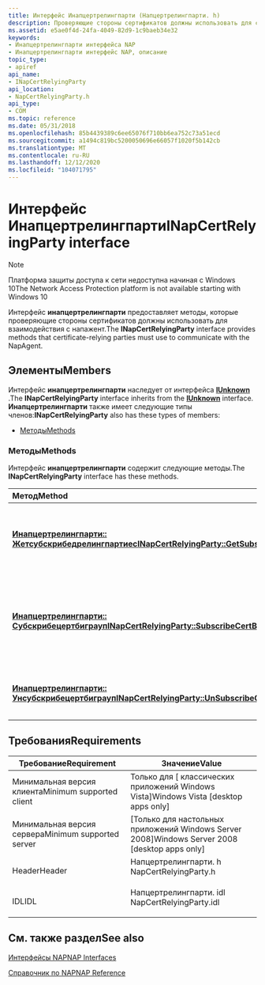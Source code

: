 ```yaml
---
title: Интерфейс Инапцертрелингпарти (Напцертрелингпарти. h)
description: Проверяющие стороны сертификатов должны использовать для связи с Напажент.
ms.assetid: e5ae0f4d-24fa-4049-82d9-1c9baeb34e32
keywords:
- Инапцертрелингпарти интерфейса NAP
- Инапцертрелингпарти интерфейс NAP, описание
topic_type:
- apiref
api_name:
- INapCertRelyingParty
api_location:
- NapCertRelyingParty.h
api_type:
- COM
ms.topic: reference
ms.date: 05/31/2018
ms.openlocfilehash: 85b4439389c6ee65076f710bb6ea752c73a51ecd
ms.sourcegitcommit: a1494c819bc5200050696e66057f1020f5b142cb
ms.translationtype: MT
ms.contentlocale: ru-RU
ms.lasthandoff: 12/12/2020
ms.locfileid: "104071795"
---
```

# <a name="inapcertrelyingparty-interface"></a><span data-ttu-id="be9a5-105">Интерфейс Инапцертрелингпарти</span><span class="sxs-lookup"><span data-stu-id="be9a5-105">INapCertRelyingParty interface</span></span>

> [!Note]  
> <span data-ttu-id="be9a5-106">Платформа защиты доступа к сети недоступна начиная с Windows 10</span><span class="sxs-lookup"><span data-stu-id="be9a5-106">The Network Access Protection platform is not available starting with Windows 10</span></span>

 

<span data-ttu-id="be9a5-107">Интерфейс **инапцертрелингпарти** предоставляет методы, которые проверяющие стороны сертификатов должны использовать для взаимодействия с напажент.</span><span class="sxs-lookup"><span data-stu-id="be9a5-107">The **INapCertRelyingParty** interface provides methods that certificate-relying parties must use to communicate with the NapAgent.</span></span>

## <a name="members"></a><span data-ttu-id="be9a5-108">Элементы</span><span class="sxs-lookup"><span data-stu-id="be9a5-108">Members</span></span>

<span data-ttu-id="be9a5-109">Интерфейс **инапцертрелингпарти** наследует от интерфейса [**IUnknown**](/windows/desktop/api/unknwn/nn-unknwn-iunknown) .</span><span class="sxs-lookup"><span data-stu-id="be9a5-109">The **INapCertRelyingParty** interface inherits from the [**IUnknown**](/windows/desktop/api/unknwn/nn-unknwn-iunknown) interface.</span></span> <span data-ttu-id="be9a5-110">**Инапцертрелингпарти** также имеет следующие типы членов:</span><span class="sxs-lookup"><span data-stu-id="be9a5-110">**INapCertRelyingParty** also has these types of members:</span></span>

-   [<span data-ttu-id="be9a5-111">Методы</span><span class="sxs-lookup"><span data-stu-id="be9a5-111">Methods</span></span>](#methods)

### <a name="methods"></a><span data-ttu-id="be9a5-112">Методы</span><span class="sxs-lookup"><span data-stu-id="be9a5-112">Methods</span></span>

<span data-ttu-id="be9a5-113">Интерфейс **инапцертрелингпарти** содержит следующие методы.</span><span class="sxs-lookup"><span data-stu-id="be9a5-113">The **INapCertRelyingParty** interface has these methods.</span></span>



| <span data-ttu-id="be9a5-114">Метод</span><span class="sxs-lookup"><span data-stu-id="be9a5-114">Method</span></span>                                                                                                        | <span data-ttu-id="be9a5-115">Описание</span><span class="sxs-lookup"><span data-stu-id="be9a5-115">Description</span></span>                                                                     |
|:--------------------------------------------------------------------------------------------------------------|:--------------------------------------------------------------------------------|
| [<span data-ttu-id="be9a5-116">**Инапцертрелингпарти:: Жетсубскрибедрелингпартиес**</span><span class="sxs-lookup"><span data-stu-id="be9a5-116">**INapCertRelyingParty::GetSubscribedRelyingParties**</span></span>](inapcertrelyingparty-getsubscribedrelyingparties.md) | <span data-ttu-id="be9a5-117">Возвращает список проверяющих сторон, на которые оформлена подписка.</span><span class="sxs-lookup"><span data-stu-id="be9a5-117">Gets a list of relying parties that have subscribed.</span></span><br/>                 |
| [<span data-ttu-id="be9a5-118">**Инапцертрелингпарти:: Субскрибецертбиграуп**</span><span class="sxs-lookup"><span data-stu-id="be9a5-118">**INapCertRelyingParty::SubscribeCertByGroup**</span></span>](inapcertrelyingparty-subscribecertbygroup.md)               | <span data-ttu-id="be9a5-119">Подписывается на уже зарегистрированный сервер сертификатов работоспособности (HCS).</span><span class="sxs-lookup"><span data-stu-id="be9a5-119">Subscribes to an already-registered health certificate server (HCS).</span></span><br/> |
| [<span data-ttu-id="be9a5-120">**Инапцертрелингпарти:: Унсубскрибецертбиграуп**</span><span class="sxs-lookup"><span data-stu-id="be9a5-120">**INapCertRelyingParty::UnSubscribeCertByGroup**</span></span>](inapcertrelyingparty-unsubscribecertbygroup.md)           | <span data-ttu-id="be9a5-121">Отменяет Подписывание сервера HCS.</span><span class="sxs-lookup"><span data-stu-id="be9a5-121">Unsubscribes from an HCS server.</span></span><br/>                                     |



 

## <a name="requirements"></a><span data-ttu-id="be9a5-122">Требования</span><span class="sxs-lookup"><span data-stu-id="be9a5-122">Requirements</span></span>



| <span data-ttu-id="be9a5-123">Требование</span><span class="sxs-lookup"><span data-stu-id="be9a5-123">Requirement</span></span> | <span data-ttu-id="be9a5-124">Значение</span><span class="sxs-lookup"><span data-stu-id="be9a5-124">Value</span></span> |
|-------------------------------------|----------------------------------------------------------------------------------------------------|
| <span data-ttu-id="be9a5-125">Минимальная версия клиента</span><span class="sxs-lookup"><span data-stu-id="be9a5-125">Minimum supported client</span></span><br/> | <span data-ttu-id="be9a5-126">Только для \[ классических приложений Windows Vista\]</span><span class="sxs-lookup"><span data-stu-id="be9a5-126">Windows Vista \[desktop apps only\]</span></span><br/>                                                     |
| <span data-ttu-id="be9a5-127">Минимальная версия сервера</span><span class="sxs-lookup"><span data-stu-id="be9a5-127">Minimum supported server</span></span><br/> | <span data-ttu-id="be9a5-128">\[Только для настольных приложений Windows Server 2008\]</span><span class="sxs-lookup"><span data-stu-id="be9a5-128">Windows Server 2008 \[desktop apps only\]</span></span><br/>                                               |
| <span data-ttu-id="be9a5-129">Header</span><span class="sxs-lookup"><span data-stu-id="be9a5-129">Header</span></span><br/>                   | <dl> <span data-ttu-id="be9a5-130"><dt>Напцертрелингпарти. h</dt></span><span class="sxs-lookup"><span data-stu-id="be9a5-130"><dt>NapCertRelyingParty.h</dt></span></span> </dl>   |
| <span data-ttu-id="be9a5-131">IDL</span><span class="sxs-lookup"><span data-stu-id="be9a5-131">IDL</span></span><br/>                      | <dl> <span data-ttu-id="be9a5-132"><dt>Напцертрелингпарти. idl</dt></span><span class="sxs-lookup"><span data-stu-id="be9a5-132"><dt>NapCertRelyingParty.idl</dt></span></span> </dl> |



## <a name="see-also"></a><span data-ttu-id="be9a5-133">См. также раздел</span><span class="sxs-lookup"><span data-stu-id="be9a5-133">See also</span></span>

<dl> <dt>

[<span data-ttu-id="be9a5-134">Интерфейсы NAP</span><span class="sxs-lookup"><span data-stu-id="be9a5-134">NAP Interfaces</span></span>](nap-interfaces.md)
</dt> <dt>

[<span data-ttu-id="be9a5-135">Справочник по NAP</span><span class="sxs-lookup"><span data-stu-id="be9a5-135">NAP Reference</span></span>](nap-reference.md)
</dt> </dl>

 

